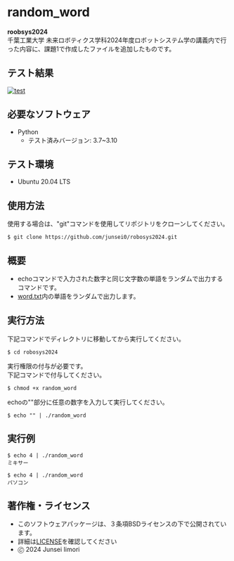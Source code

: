 # random_word

**roobsys2024**    
千葉工業大学 未来ロボティクス学科2024年度ロボットシステム学の講義内で行った内容に、課題1で作成したファイルを追加したものです。

## テスト結果
[![test](https://github.com/junsei0/robosys2024/actions/workflows/test.yml/badge.svg)](https://github.com/junsei0/robosys2024/actions/workflows/test.yml)

## 必要なソフトウェア
- Python
  - テスト済みバージョン: 3.7~3.10

## テスト環境
- Ubuntu 20.04 LTS

## 使用方法
使用する場合は、"git"コマンドを使用してリポジトリをクローンしてください。
```
$ git clone https://github.com/junsei0/robosys2024.git
```

## 概要
- echoコマンドで入力された数字と同じ文字数の単語をランダムで出力するコマンドです。  
- [word.txt](https://github.com/junsei0/robosys2024/blob/main/word.txt)内の単語をランダムで出力します。

## 実行方法
下記コマンドでディレクトリに移動してから実行してください。
```
$ cd robosys2024
```
実行権限の付与が必要です。  
下記コマンドで付与してください。  
```
$ chmod +x random_word
```
echoの""部分に任意の数字を入力して実行してください。
```
$ echo "" | ./random_word
```
## 実行例
```
$ echo 4 | ./random_word
ミキサー

$ echo 4 | ./random_word
パソコン
```

## 著作権・ライセンス
- このソフトウェアパッケージは、３条項BSDライセンスの下で公開されています。
- 詳細は[LICENSE](https://github.com/junsei0/robosys2024/blob/main/LICENSE)を確認してください
- 🄫 2024 Junsei Iimori

